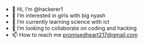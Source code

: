 - 👋 Hi, I’m @hackerer1
- 👀 I’m interested in girls with big nyash
- 🌱 I’m currently learning science with ict
- 💞️ I’m looking to collaborate on coding and hacking
- 📫 How to reach me promisedheart217@gmail.com

<!---
hackerer1/hackerer1 is a ✨ special ✨ repository because its `README.md` (this file) appears on your GitHub profile.
You can click the Preview link to take a look at your changes.
--->
